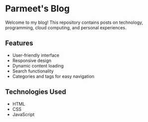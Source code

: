 # Parmeet's Blog

Welcome to my blog! This repository contains posts on technology, programming, cloud computing, and personal experiences.

## Features

- User-friendly interface
- Responsive design
- Dynamic content loading
- Search functionality
- Categories and tags for easy navigation

## Technologies Used

- HTML
- CSS
- JavaScript


